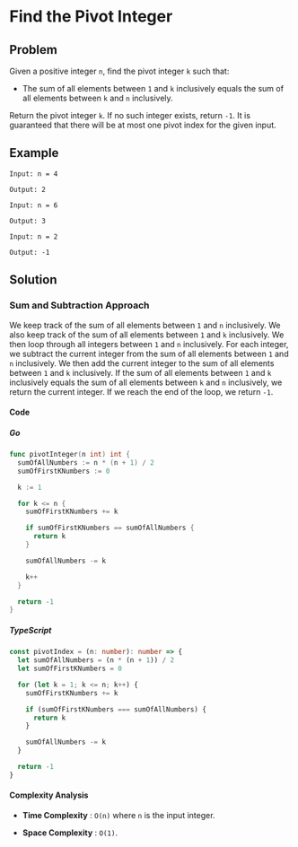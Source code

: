 # Find the Pivot Integer

## Problem

Given a positive integer `n`, find the pivot integer `k` such that:

- The sum of all elements between `1` and `k` inclusively equals the sum of all elements between `k` and `n` inclusively.

Return the pivot integer `k`. If no such integer exists, return `-1`. It is guaranteed that there will be at most one pivot index for the given input.

## Example

```text
Input: n = 4

Output: 2
```

```text
Input: n = 6

Output: 3
```

```text
Input: n = 2

Output: -1
```

## Solution

### Sum and Subtraction Approach

We keep track of the sum of all elements between `1` and `n` inclusively.
We also keep track of the sum of all elements between `1` and `k` inclusively.
We then loop through all integers between `1` and `n` inclusively.
For each integer, we subtract the current integer from the sum of all elements between `1` and `n` inclusively.
We then add the current integer to the sum of all elements between `1` and `k` inclusively.
If the sum of all elements between `1` and `k` inclusively equals the sum of all elements between `k` and `n` inclusively, we return the current integer.
If we reach the end of the loop, we return `-1`.

#### Code

##### Go

```go
func pivotInteger(n int) int {
  sumOfAllNumbers := n * (n + 1) / 2
  sumOfFirstKNumbers := 0

  k := 1

  for k <= n {
    sumOfFirstKNumbers += k

    if sumOfFirstKNumbers == sumOfAllNumbers {
      return k
    }

    sumOfAllNumbers -= k

    k++
  }

  return -1
}
```

##### TypeScript

```typescript
const pivotIndex = (n: number): number => {
  let sumOfAllNumbers = (n * (n + 1)) / 2
  let sumOfFirstKNumbers = 0

  for (let k = 1; k <= n; k++) {
    sumOfFirstKNumbers += k

    if (sumOfFirstKNumbers === sumOfAllNumbers) {
      return k
    }

    sumOfAllNumbers -= k
  }

  return -1
}
```

#### Complexity Analysis

- **Time Complexity** : `O(n)` where `n` is the input integer.

- **Space Complexity** : `O(1)`.
